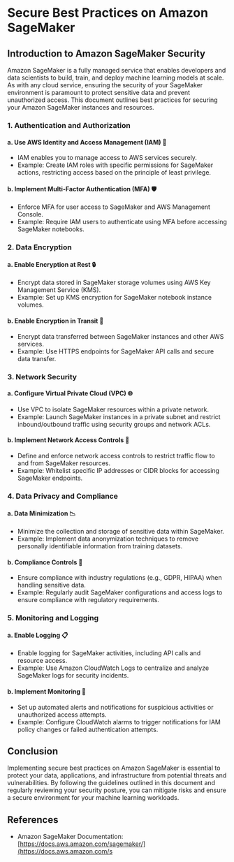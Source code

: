 # Secure Best Practices on Amazon SageMaker

## Introduction to Amazon SageMaker Security

Amazon SageMaker is a fully managed service that enables developers and data scientists to build, train, and deploy machine learning models at scale. As with any cloud service, ensuring the security of your SageMaker environment is paramount to protect sensitive data and prevent unauthorized access. This document outlines best practices for securing your Amazon SageMaker instances and resources.

### 1. Authentication and Authorization

#### a. Use AWS Identity and Access Management (IAM) 🔐
   - IAM enables you to manage access to AWS services securely.
   - Example: Create IAM roles with specific permissions for SageMaker actions, restricting access based on the principle of least privilege.

#### b. Implement Multi-Factor Authentication (MFA) 🛡️
   - Enforce MFA for user access to SageMaker and AWS Management Console.
   - Example: Require IAM users to authenticate using MFA before accessing SageMaker notebooks.

### 2. Data Encryption

#### a. Enable Encryption at Rest 🔒
   - Encrypt data stored in SageMaker storage volumes using AWS Key Management Service (KMS).
   - Example: Set up KMS encryption for SageMaker notebook instance volumes.

#### b. Enable Encryption in Transit 📡
   - Encrypt data transferred between SageMaker instances and other AWS services.
   - Example: Use HTTPS endpoints for SageMaker API calls and secure data transfer.

### 3. Network Security

#### a. Configure Virtual Private Cloud (VPC) 🌐
   - Use VPC to isolate SageMaker resources within a private network.
   - Example: Launch SageMaker instances in a private subnet and restrict inbound/outbound traffic using security groups and network ACLs.

#### b. Implement Network Access Controls 🚧
   - Define and enforce network access controls to restrict traffic flow to and from SageMaker resources.
   - Example: Whitelist specific IP addresses or CIDR blocks for accessing SageMaker endpoints.

### 4. Data Privacy and Compliance

#### a. Data Minimization 📉
   - Minimize the collection and storage of sensitive data within SageMaker.
   - Example: Implement data anonymization techniques to remove personally identifiable information from training datasets.

#### b. Compliance Controls 📝
   - Ensure compliance with industry regulations (e.g., GDPR, HIPAA) when handling sensitive data.
   - Example: Regularly audit SageMaker configurations and access logs to ensure compliance with regulatory requirements.

### 5. Monitoring and Logging

#### a. Enable Logging 📋
   - Enable logging for SageMaker activities, including API calls and resource access.
   - Example: Use Amazon CloudWatch Logs to centralize and analyze SageMaker logs for security incidents.

#### b. Implement Monitoring 🚨
   - Set up automated alerts and notifications for suspicious activities or unauthorized access attempts.
   - Example: Configure CloudWatch alarms to trigger notifications for IAM policy changes or failed authentication attempts.

## Conclusion

Implementing secure best practices on Amazon SageMaker is essential to protect your data, applications, and infrastructure from potential threats and vulnerabilities. By following the guidelines outlined in this document and regularly reviewing your security posture, you can mitigate risks and ensure a secure environment for your machine learning workloads.

## References

- Amazon SageMaker Documentation: [https://docs.aws.amazon.com/sagemaker/](https://docs.aws.amazon.com/s

